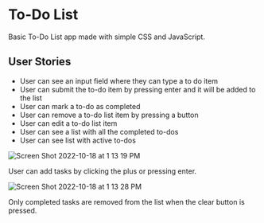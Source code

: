 # To-Do List

Basic To-Do List app made with simple CSS and JavaScript.

## User Stories 

* User can see an input field where they can type a to do item
* User can submit the to-do item by pressing enter and it will be added to the list
* User can mark a to-do as completed
* User can remove a to-do list item by pressing a button
* User can edit a to-do list item
* User can see a list with all the completed to-dos
* User can see list with active to-dos

![Screen Shot 2022-10-18 at 1 13 19 PM](https://user-images.githubusercontent.com/89871393/196499695-52196ba7-0893-46c5-9e55-5efc997c3041.png)

User can add tasks by clicking the plus or pressing enter.

![Screen Shot 2022-10-18 at 1 13 28 PM](https://user-images.githubusercontent.com/89871393/196499802-1b8b57bd-9dca-49ef-9630-98b4697be50c.png)

Only completed tasks are removed from the list when the clear button is pressed.
